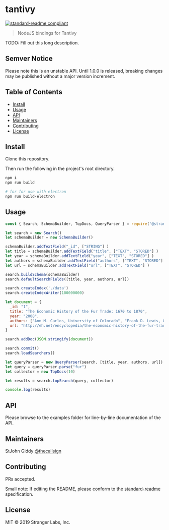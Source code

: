 # tantivy

[![standard-readme compliant](https://img.shields.io/badge/standard--readme-OK-green.svg?style=flat-square)](https://github.com/RichardLitt/standard-readme)

> NodeJS bindings for Tantivy

TODO: Fill out this long description.

## Semver Notice

Please note this is an unstable API. Until 1.0.0 is released, breaking changes may be published without a major version increment.

## Table of Contents

- [Install](#install)
- [Usage](#usage)
- [API](#api)
- [Maintainers](#maintainers)
- [Contributing](#contributing)
- [License](#license)

## Install

Clone this repository.

Then run the following in the project's root directory.

```sh
npm i
npm run build

# for for use with electron
npm run build-electron
```

## Usage

```js
const { Search, SchemaBuilder, TopDocs, QueryParser } = require('@strangerlabs/tantivy')

let search = new Search()
let schemaBuilder = new SchemaBuilder()

schemaBuilder.addTextField("_id", ["STRING"] )
let title = schemaBuilder.addTextField("title", ["TEXT", "STORED"] )
let year = schemaBuilder.addTextField("year", ["TEXT", "STORED"] )
let authors = schemaBuilder.addTextField("authors", ["TEXT", "STORED"] )
let url = schemaBuilder.addTextField("url", ["TEXT", "STORED"] )

search.buildSchema(schemaBuilder)
search.defaultSearchFields([title, year, authors, url])

search.createIndex('./data')
search.createIndexWriter(100000000)

let document = {
  _id: "1",
  title: "The Economic History of the Fur Trade: 1670 to 1870",
  year: "2008",
  authors: ["Ann M. Carlos, University of Colorado", "Frank D. Lewis, Queen’s University"],
  url: "http://eh.net/encyclopedia/the-economic-history-of-the-fur-trade-1670-to-1870/"
}

search.addDoc(JSON.stringify(document))

search.commit()
search.loadSearchers()

let queryParser = new QueryParser(search, [title, year, authors, url])
let query = queryParser.parse("fur")
let collector = new TopDocs(10)

let results = search.topSearch(query, collector)

console.log(results)
```

## API

Please browse to the examples folder for line-by-line documentation of the API.

## Maintainers

StJohn Giddy [@thecallsign](https://github.com/thecallsign)

## Contributing

PRs accepted.

Small note: If editing the README, please conform to the [standard-readme](https://github.com/RichardLitt/standard-readme) specification.

## License

MIT © 2019 Stranger Labs, Inc.
